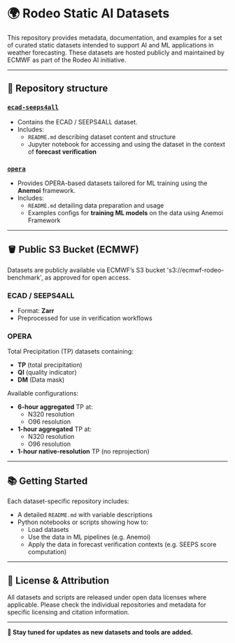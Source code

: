 # 🌍 Rodeo Static AI Datasets

This repository provides metadata, documentation, and examples for a set of curated static datasets intended to support AI and ML applications in weather forecasting. These datasets are hosted publicly and maintained by ECMWF as part of the Rodeo AI initiative.

---

## 📁 Repository structure

### [`ecad-seeps4all`](https://github.com/ecmwf/rodeo-ai-static-datasets/ecad-seeps4all)
- Contains the ECAD / SEEPS4ALL dataset.
- Includes:
  - `README.md` describing dataset content and structure
  - Jupyter notebook for accessing and using the dataset in the context of **forecast verification**

### [`opera`](https://github.com/ecmwf/rodeo-ai-static-datasets/opera)
- Provides OPERA-based datasets tailored for ML training using the **Anemoi** framework.
- Includes:
  - `README.md` detailing data preparation and usage
  - Examples configs for **training ML models** on the data using Anemoi Framework

---

## 🪣 Public S3 Bucket (ECMWF)

Datasets are publicly available via ECMWF’s S3 bucket 's3://ecmwf-rodeo-benchmark', as approved for open access.

### ECAD / SEEPS4ALL
- Format: **Zarr**
- Preprocessed for use in verification workflows

### OPERA 
Total Precipitation (TP) datasets containing:
- **TP** (total precipitation)
- **QI** (quality indicator)
- **DM** (Data mask)

Available configurations:
- **6-hour aggregated** TP at:
  - N320 resolution
  - O96 resolution
- **1-hour aggregated** TP at:
  - N320 resolution
  - O96 resolution
- **1-hour native-resolution** TP (no reprojection)

---

## 📚 Getting Started

Each dataset-specific repository includes:
- A detailed `README.md` with variable descriptions
- Python notebooks or scripts showing how to:
  - Load datasets
  - Use the data in ML pipelines (e.g. Anemoi)
  - Apply the data in forecast verification contexts (e.g. SEEPS score computation)

---

## 📌 License & Attribution

All datasets and scripts are released under open data licenses where applicable. Please check the individual repositories and metadata for specific licensing and citation information.

---

**🔗 Stay tuned for updates as new datasets and tools are added.**
